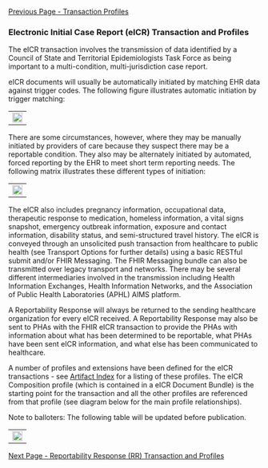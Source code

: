 [Previous Page - Transaction Profiles](transaction_profiles.html)

### Electronic Initial Case Report (eICR) Transaction and Profiles

The eICR transaction involves the transmission of data identified by a Council of State and Territorial Epidemiologists Task Force as being important to a multi-condition, multi-jurisdiction case report. 

eICR documents will usually be automatically initiated by matching EHR data against trigger codes. The following figure illustrates automatic initiation by trigger matching:

<table><tr><td><img src="eICR Triggering and Transmission Guidance.JPG" style="width:100%;" /></td></tr></table>

There are some circumstances, however, where they may be manually initiated by providers of care because they suspect there may be a reportable condition. They also may be alternately initiated by automated, forced reporting by the EHR to meet short term reporting needs. The following matrix illustrates these different types of initiation:

<table><tr><td><img src="InitiationTypeTable.jpg" style="width:100%;"/></td></tr></table>

The eICR also includes pregnancy information, occupational data, therapeutic response to medication, homeless information, a vital signs snapshot, emergency outbreak information, exposure and contact information, disability status, and semi-structured travel history. The eICR is conveyed through an unsolicited push transaction from healthcare to public health (see Transport Options for further details) using a basic RESTful submit and/or FHIR Messaging. The FHIR Messaging bundle can also be transmitted over legacy transport and networks. There may be several different intermediaries involved in the transmission including Health Information Exchanges, Health Information Networks, and the Association of Public Health Laboratories (APHL) AIMS platform.

A Reportability Response will always be returned to the sending healthcare organization for every eICR received. A Reportability Response may also be sent to PHAs with the FHIR eICR transaction to provide the PHAs with information about what has been determined to be reportable, what PHAs have been sent eICR information, and what else has been communicated to healthcare.

A number of profiles and extensions have been defined for the eICR transactions - see [Artifact Index](artifacts.html) for a listing of these profiles. The eICR Composition profile (which is contained in a eICR Document Bundle) is the starting point for the transaction and all the other profiles are referenced from that profile (see diagram below for the main profile relationships).

Note to balloters: The following table will be updated before publication.

<table><tr><td><img src="FHIR eICR Profile Hierarchy.png" style="width:100%;" /></td></tr></table>

[Next Page - Reportability Response (RR) Transaction and Profiles](reportability_response_rr_transaction_and_profiles.html)